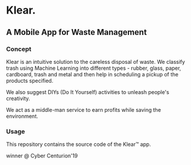 # Klear.

## A Mobile App for Waste Management

### Concept
Klear is an intuitive solution to the careless disposal of waste. We classify trash using Machine Learning into different types - rubber, glass, paper, cardboard, trash and metal and then help in scheduling a pickup of the products specified.

We also suggest DIYs (Do It Yourself) activities to unleash people's creativity.

We act as a middle-man service to earn profits while saving the environment.

### Usage
This repository contains the source code of the Klear™ app. 

winner @ Cyber Centurion'19
